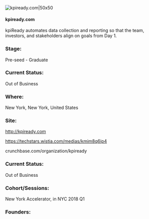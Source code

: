

![kpiready.com|50x50](https://apimg.techstars.com/connect/images/image_files/5a94752c9c66a968d5000003/original/kpiReady_icon-blue-large.png)

#### kpiready.com
kpiReady automates data collection and reporting so that the team, investors, and stakeholders align on goals from Day 1.

### Stage: 
Pre-seed - Graduate 

### Current Status: 
Out of Business

### Where:
New York, New York, United States

### Site:
http://kpiready.com

https://techstars.wistia.com/medias/kmim8q6ip4

crunchbase.com/organization/kpiready

### Current Status: 
Out of Business

### Cohort/Sessions: 
New York Accelerator, in NYC 2018 Q1

### Founders: 


